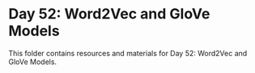 # Day 52: Word2Vec and GloVe Models

This folder contains resources and materials for Day 52: Word2Vec and GloVe Models.